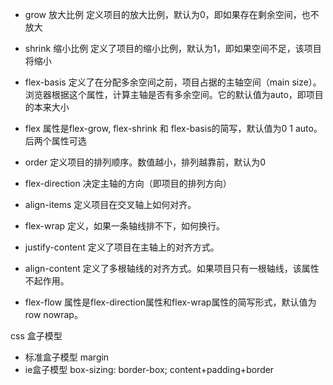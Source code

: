 - grow 放大比例 定义项目的放大比例，默认为0，即如果存在剩余空间，也不放大
- shrink 缩小比例 定义了项目的缩小比例，默认为1，即如果空间不足，该项目将缩小
- flex-basis 定义了在分配多余空间之前，项目占据的主轴空间（main size）。浏览器根据这个属性，计算主轴是否有多余空间。它的默认值为auto，即项目的本来大小

- flex 属性是flex-grow, flex-shrink 和 flex-basis的简写，默认值为0 1 auto。后两个属性可选
- order 定义项目的排列顺序。数值越小，排列越靠前，默认为0


- flex-direction 决定主轴的方向（即项目的排列方向）
- align-items 定义项目在交叉轴上如何对齐。
- flex-wrap 定义，如果一条轴线排不下，如何换行。
- justify-content 定义了项目在主轴上的对齐方式。
- align-content 定义了多根轴线的对齐方式。如果项目只有一根轴线，该属性不起作用。
- flex-flow 属性是flex-direction属性和flex-wrap属性的简写形式，默认值为row nowrap。


css 盒子模型
- 标准盒子模型        margin
- ie盒子模型 box-sizing: border-box; content+padding+border

